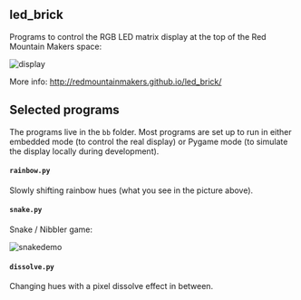 ## led_brick

Programs to control the RGB LED matrix display at the top of the Red Mountain Makers space:

![display](https://cloud.githubusercontent.com/assets/227022/9108911/241ec826-3bf7-11e5-8af0-ae5129cdbdfd.jpg)

More info:  http://redmountainmakers.github.io/led_brick/

## Selected programs

The programs live in the `bb` folder.  Most programs are set up to run in either embedded mode (to control the real display) or Pygame mode (to simulate the display locally during development).

#### `rainbow.py`

Slowly shifting rainbow hues (what you see in the picture above).

#### `snake.py`

Snake / Nibbler game:

![snakedemo](https://cloud.githubusercontent.com/assets/13653153/9103375/499e32a0-3bc3-11e5-9c74-1bf6604ef0d4.gif)

#### `dissolve.py`

Changing hues with a pixel dissolve effect in between.
